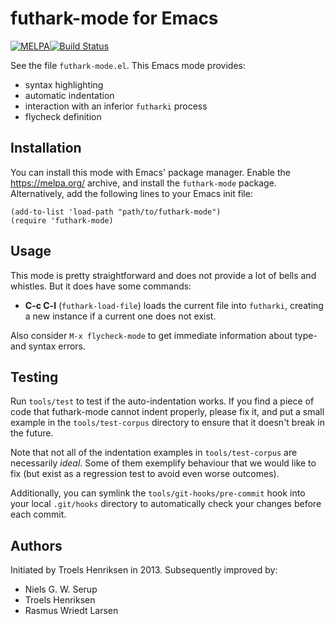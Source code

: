 # futhark-mode for Emacs

[![MELPA](https://melpa.org/packages/futhark-mode-badge.svg)](https://melpa.org/#/futhark-mode)[![Build Status](https://travis-ci.org/diku-dk/futhark-mode.svg?branch=master)](https://travis-ci.org/diku-dk/futhark-mode)

See the file `futhark-mode.el`.  This Emacs mode provides:

  * syntax highlighting
  * automatic indentation
  * interaction with an inferior `futharki` process
  * flycheck definition

## Installation

You can install this mode with Emacs' package manager.  Enable the
https://melpa.org/ archive, and install the `futhark-mode` package.
Alternatively, add the following lines to your Emacs init file:

    (add-to-list 'load-path "path/to/futhark-mode")
    (require 'futhark-mode)

## Usage

This mode is pretty straightforward and does not provide a lot of
bells and whistles.  But it does have some commands:

  * **C-c C-l** (`futhark-load-file`) loads the current file into
    `futharki`, creating a new instance if a current one does not
    exist.

Also consider `M-x flycheck-mode` to get immediate information about
type- and syntax errors.

## Testing

Run `tools/test` to test if the auto-indentation works.  If you find a
piece of code that futhark-mode cannot indent properly, please fix it,
and put a small example in the `tools/test-corpus` directory to ensure
that it doesn't break in the future.

Note that not all of the indentation examples in `tools/test-corpus` are
necessarily *ideal*.  Some of them exemplify behaviour that we would
like to fix (but exist as a regression test to avoid even worse
outcomes).

Additionally, you can symlink the `tools/git-hooks/pre-commit` hook into
your local `.git/hooks` directory to automatically check your changes
before each commit.

## Authors

Initiated by Troels Henriksen in 2013.  Subsequently improved by:

  + Niels G. W. Serup
  + Troels Henriksen
  + Rasmus Wriedt Larsen
